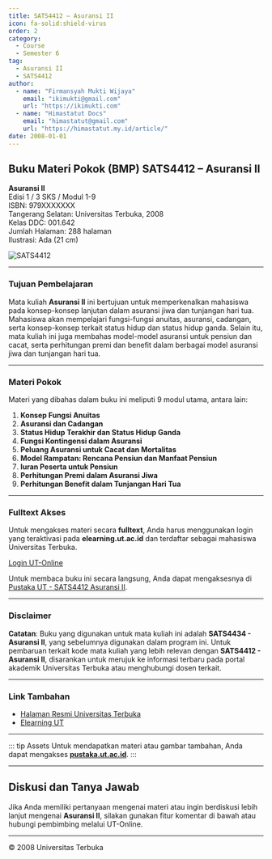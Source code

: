 ```yaml
--- 
title: SATS4412 – Asuransi II
icon: fa-solid:shield-virus
order: 2
category:
  - Course
  - Semester 6
tag:
  - Asuransi II
  - SATS4412
author:
  - name: "Firmansyah Mukti Wijaya"
    email: "ikimukti@gmail.com"
    url: "https://ikimukti.com"
  - name: "Himastatut Docs"
    email: "himastatut@gmail.com"
    url: "https://himastatut.my.id/article/"
date: 2008-01-01
--- 
```


## Buku Materi Pokok (BMP) SATS4412 – Asuransi II

**Asuransi II**  
Edisi 1 / 3 SKS / Modul 1-9  
ISBN: 979XXXXXXX  
Tangerang Selatan: Universitas Terbuka, 2008  
Kelas DDC: 001.642  
Jumlah Halaman: 288 halaman  
Ilustrasi: Ada (21 cm)

![SATS4412](https://pustaka.ut.ac.id/lib/wp-content/uploads/2017/04/STAT4434.jpg)

--- 

### Tujuan Pembelajaran

Mata kuliah **Asuransi II** ini bertujuan untuk memperkenalkan mahasiswa pada konsep-konsep lanjutan dalam asuransi jiwa dan tunjangan hari tua. Mahasiswa akan mempelajari fungsi-fungsi anuitas, asuransi, cadangan, serta konsep-konsep terkait status hidup dan status hidup ganda. Selain itu, mata kuliah ini juga membahas model-model asuransi untuk pensiun dan cacat, serta perhitungan premi dan benefit dalam berbagai model asuransi jiwa dan tunjangan hari tua.

--- 

### Materi Pokok

Materi yang dibahas dalam buku ini meliputi 9 modul utama, antara lain:

1. **Konsep Fungsi Anuitas**
2. **Asuransi dan Cadangan**
3. **Status Hidup Terakhir dan Status Hidup Ganda**
4. **Fungsi Kontingensi dalam Asuransi**
5. **Peluang Asuransi untuk Cacat dan Mortalitas**
6. **Model Rampatan: Rencana Pensiun dan Manfaat Pensiun**
7. **Iuran Peserta untuk Pensiun**
8. **Perhitungan Premi dalam Asuransi Jiwa**
9. **Perhitungan Benefit dalam Tunjangan Hari Tua**

--- 

### Fulltext Akses

Untuk mengakses materi secara **fulltext**, Anda harus menggunakan login yang teraktivasi pada **elearning.ut.ac.id** dan terdaftar sebagai mahasiswa Universitas Terbuka.

[Login UT-Online](http://elearning.ut.ac.id)

Untuk membaca buku ini secara langsung, Anda dapat mengaksesnya di [Pustaka UT - SATS4412 Asuransi II](https://pustaka.ut.ac.id/lib/stat4434-asuransi-ii/).

--- 

### Disclaimer

**Catatan**: Buku yang digunakan untuk mata kuliah ini adalah **SATS4434 - Asuransi II**, yang sebelumnya digunakan dalam program ini. Untuk pembaruan terkait kode mata kuliah yang lebih relevan dengan **SATS4412 - Asuransi II**, disarankan untuk merujuk ke informasi terbaru pada portal akademik Universitas Terbuka atau menghubungi dosen terkait.

--- 

### Link Tambahan

- [Halaman Resmi Universitas Terbuka](https://www.ut.ac.id)
- [Elearning UT](http://elearning.ut.ac.id)

--- 

::: tip Assets
Untuk mendapatkan materi atau gambar tambahan, Anda dapat mengakses **[pustaka.ut.ac.id](https://pustaka.ut.ac.id)**.
:::

--- 

## Diskusi dan Tanya Jawab

Jika Anda memiliki pertanyaan mengenai materi atau ingin berdiskusi lebih lanjut mengenai **Asuransi II**, silakan gunakan fitur komentar di bawah atau hubungi pembimbing melalui UT-Online.

--- 

<footer>
  <p>© 2008 Universitas Terbuka</p>
</footer>
